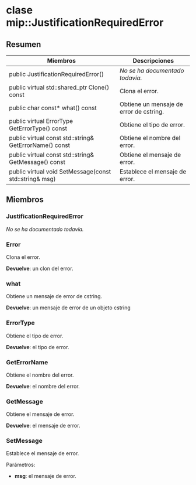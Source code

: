 # <a name="class-mipjustificationrequirederror"></a>clase mip::JustificationRequiredError 
  
## <a name="summary"></a>Resumen
 Miembros                        | Descripciones                                
--------------------------------|---------------------------------------------
 public JustificationRequiredError()  | _No se ha documentado todavía._
public virtual std::shared_ptr<Error> Clone() const  |  Clona el error.
 public char const* what() const  |  Obtiene un mensaje de error de cstring.
 public virtual ErrorType GetErrorType() const  |  Obtiene el tipo de error.
 public virtual const std::string& GetErrorName() const  |  Obtiene el nombre del error.
 public virtual const std::string& GetMessage() const  |  Obtiene el mensaje de error.
 public virtual void SetMessage(const std::string& msg)  |  Establece el mensaje de error.
  
## <a name="members"></a>Miembros
  
### <a name="justificationrequirederror"></a>JustificationRequiredError
_No se ha documentado todavía._

  
### <a name="error"></a>Error
Clona el error.

  
**Devuelve**: un clon del error.
  
### <a name="what"></a>what
Obtiene un mensaje de error de cstring.

  
**Devuelve**: un mensaje de error de un objeto cstring
  
### <a name="errortype"></a>ErrorType
Obtiene el tipo de error.

  
**Devuelve**: el tipo de error.
  
### <a name="geterrorname"></a>GetErrorName
Obtiene el nombre del error.

  
**Devuelve**: el nombre del error.
  
### <a name="getmessage"></a>GetMessage
Obtiene el mensaje de error.

  
**Devuelve**: el mensaje de error.
  
### <a name="setmessage"></a>SetMessage
Establece el mensaje de error.

Parámetros:  
* **msg**: el mensaje de error.

